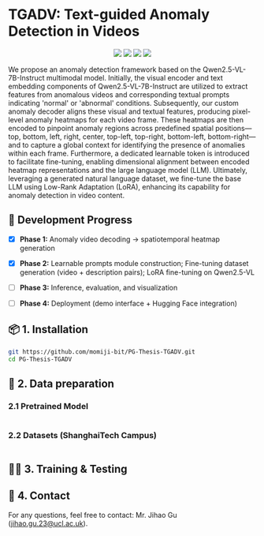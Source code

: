 # TGADV: Text-guided Anomaly Detection in Videos

<p align="center">
  <a href="https://arxiv.org/abs/" target="_blank"><img src="https://img.shields.io/badge/arXiv-Upcoming-red?logo=arxiv"></a>
  <a href="https://huggingface.co/datasets/Geo2425/ShanghaiTech_Campus" target="_blank"><img src="https://img.shields.io/badge/%F0%9F%A4%97%20Hugging%20Face-Dataset-orange"></a>
  <a href="https://huggingface.co/Geo2425/Anomaly_Qwen2.5-VL-7B-Instruct" target="_blank"><img src="https://img.shields.io/badge/%F0%9F%A4%97%20Hugging%20Face-Model-orange"></a>
  <a href="https://drive.google.com/drive/folders/1cIISTK_XLcwCBgUw9wfyF8ABrh26nZuV?usp=sharing" target="_blank"><img src="https://img.shields.io/badge/Google%20Drive-Decoder
     -blue?logo=google-drive"></a>
</p>



We propose an anomaly detection framework based on the Qwen2.5-VL-7B-Instruct multimodal model. Initially, the visual encoder and text embedding components of Qwen2.5-VL-7B-Instruct are utilized to extract features from anomalous videos and corresponding textual prompts indicating 'normal' or 'abnormal' conditions. Subsequently, our custom anomaly decoder aligns these visual and textual features, producing pixel-level anomaly heatmaps for each video frame. These heatmaps are then encoded to pinpoint anomaly regions across predefined spatial positions—top, bottom, left, right, center, top-left, top-right, bottom-left, bottom-right—and to capture a global context for identifying the presence of anomalies within each frame. Furthermore, a dedicated learnable token is introduced to facilitate fine-tuning, enabling dimensional alignment between encoded heatmap representations and the large language model (LLM). Ultimately, leveraging a generated natural language dataset, we fine-tune the base LLM using Low-Rank Adaptation (LoRA), enhancing its capability for anomaly detection in video content.



## 🚧 Development Progress

- [x] **Phase 1:** Anomaly video decoding → spatiotemporal heatmap generation
- [x] **Phase 2:** Learnable prompts module construction; Fine-tuning dataset generation (video + description pairs); LoRA fine-tuning on Qwen2.5-VL
- [ ] **Phase 3:** Inference, evaluation, and visualization
- [ ] **Phase 4:** Deployment (demo interface + Hugging Face integration)



## 📦 1. Installation

```bash
git https://github.com/momiji-bit/PG-Thesis-TGADV.git
cd PG-Thesis-TGADV

```



## 📂 2. Data preparation

### 2.1 Pretrained Model

```
```

### 2.2 Datasets (ShanghaiTech Campus)

```
```



## 🏋️‍♂️ 3. Training & Testing





## 📧 4. Contact

For any questions, feel free to contact: Mr. Jihao Gu (jihao.gu.23@ucl.ac.uk).
